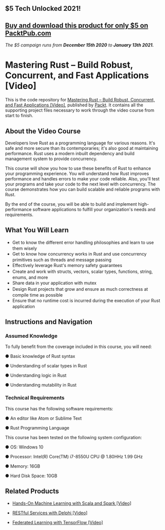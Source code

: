 ## $5 Tech Unlocked 2021!
[Buy and download this product for only $5 on PacktPub.com](https://www.packtpub.com/)
-----
*The $5 campaign         runs from __December 15th 2020__ to __January 13th 2021.__*

# Mastering Rust – Build Robust, Concurrent, and Fast Applications [Video]
This is the code repository for [Mastering Rust – Build Robust, Concurrent, and Fast Applications [Video]](https://www.packtpub.com/programming/mastering-rust-build-robust-concurrent-and-fast-applications-video), published by [Packt](https://www.packtpub.com/?utm_source=github). It contains all the supporting project files necessary to work through the video course from start to finish.
## About the Video Course
Developers love Rust as a programming language for various reasons. It's safe and more secure than its contemporaries; it's also good at maintaining performance. Rust uses a modern inbuilt dependency and build management system to provide concurrency.

This course will show you how to use these benefits of Rust to enhance your programming experience. You will understand how Rust improves performance and handles errors to make your code reliable. Also, you'll test your programs and take your code to the next level with concurrency. The course demonstrates how you can build scalable and reliable programs with Rust. 

By the end of the course, you will be able to build and implement high-performance software applications to fulfill your organization's needs and requirements.


<H2>What You Will Learn</H2>
<DIV class=book-info-will-learn-text>
<UL>
<LI><SPAN style="LINE-HEIGHT: 20px; BACKGROUND-COLOR: transparent">Get to know the different error handling philosophies and learn to use them wisely</SPAN> 
<LI><SPAN style="LINE-HEIGHT: 20px; BACKGROUND-COLOR: transparent">Get to know how concurrency works in Rust and use concurrency primitives such as threads and message passing</SPAN> 
<LI><SPAN style="LINE-HEIGHT: 20px; BACKGROUND-COLOR: transparent">Effectively leverage Rust's memory safety guarantees</SPAN> 
<LI><SPAN style="LINE-HEIGHT: 20px; BACKGROUND-COLOR: transparent">Create and work with structs, vectors, scalar types, functions, string, enums, and more</SPAN> 
<LI><SPAN style="LINE-HEIGHT: 20px; BACKGROUND-COLOR: transparent">Share data in your application with mutex</SPAN>
<LI><SPAN style="LINE-HEIGHT: 20px; BACKGROUND-COLOR: transparent">Design Rust projects that grow and ensure as much correctness at compile time as possible</SPAN>
<LI><SPAN style="LINE-HEIGHT: 20px; BACKGROUND-COLOR: transparent">Ensure that no runtime cost is incurred during the execution of your Rust application</SPAN></LI></UL></DIV>

## Instructions and Navigation
### Assumed Knowledge

To fully benefit from the coverage included in this course, you will need:

●	Basic knowledge of Rust syntax

●	Understanding of scalar types in Rust

●	Understanding logic in Rust

●	Understanding mutability in Rust

### Technical Requirements

This course has the following software requirements:

●	An editor like Atom or Sublime Text 

●	Rust Programming Language

This course has been tested on the following system configuration:

●	OS: Windows 10

●	Processor: Intel(R) Core(TM) i7-8550U CPU @ 1.80HHz 1.99 GHz

●	Memory: 16GB

●	Hard Disk Space: 10GB


## Related Products
* [Hands-On Machine Learning with Scala and Spark [Video]](https://www.packtpub.com/big-data-and-business-intelligence/hands-machine-learning-scala-and-spark-video?utm_source=github&utm_medium=repository&utm_campaign=9781789342468)

* [RESTful Services with Delphi [Video]](https://www.packtpub.com/application-development/restful-services-delphi-video?utm_source=github&utm_medium=repository&utm_campaign=9781789951882)

* [Federated Learning with TensorFlow [Video]](https://www.packtpub.com/big-data-and-business-intelligence/federated-learning-tensorflow-video?utm_source=github&utm_medium=repository&utm_campaign=9781838823658)

